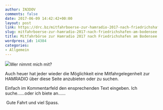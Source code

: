 ```yaml
---
author: IN3DOV
comments: false
date: 2017-06-09 14:42:42+00:00
layout: post
link: https://drc.bz/mitfahrboerse-zur-hamradio-2017-nach-friedrichshafen-am-bodensee/
slug: mitfahrboerse-zur-hamradio-2017-nach-friedrichshafen-am-bodensee
title: Mitfahrbörse zur Hamradio 2017 nach Friedrichshafen am Bodensee.
wordpress_id: 14384
categories:
- Allgemein
---
```


![](https://drc.bz/wp-content/uploads/2012/06/autostop.jpg)Wer nimmt mich mit?

Auch heuer hat jeder wieder die Möglichkeit eine Mitfahrgelegenheit zur HAMRADIO über diese Seite anzubieten oder zu suchen.

Einfach im Kommentarfeld den ensprechenden Text eingeben. Ich suche......oder ich biete an......


 Gute Fahrt und viel Spass.
